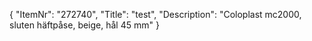 {
  "ItemNr": "272740",
  "Title": "test",
  "Description": "Coloplast mc2000, sluten häftpåse, beige, hål 45 mm"
}